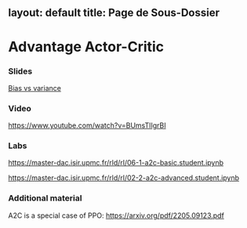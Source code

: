 layout: default
title: Page de Sous-Dossier
---

# Advantage Actor-Critic

### Slides

[Bias vs variance](https://master-dac.isir.upmc.fr/slides_bank/a2c.pdf)

### Video

https://www.youtube.com/watch?v=BUmsTlIgrBI

### Labs

https://master-dac.isir.upmc.fr/rld/rl/06-1-a2c-basic.student.ipynb

https://master-dac.isir.upmc.fr/rld/rl/02-2-a2c-advanced.student.ipynb

### Additional material

A2C is a special case of PPO:
https://arxiv.org/pdf/2205.09123.pdf